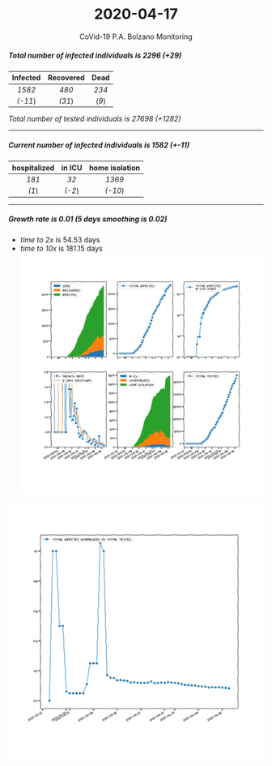 <div align='center'>

# 2020-04-17
CoVid-19 P.A. Bolzano Monitoring
</div>

##### Total number of infected individuals is 2296 (+29)
Infected | Recovered | Dead
:---: | :---: | :---:
*1582* | *480* | *234*
*(-11*) | *(31*) | (*9*)

*Total number of tested individuals is 27698 (+1282)*
***
##### Current number of infected individuals is 1582 (+-11)
hospitalized | in ICU | home isolation
:---: | :---: | :---:
*181* |*32* |*1369*
*(1*) |*(-2*) |*(-10*)
***
##### Growth rate is 0.01 (5 days smoothing is 0.02)
- *time to 2x* is 54.53 days
- *time to 10x* is 181.15 days
![stats][stats]

![infected_normalized][infected_normalized]

[stats]: stats_P.A.Bolzano.png
[infected_normalized]: infected_normalized_P.A.Bolzano.png
